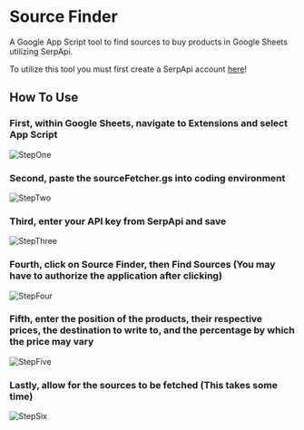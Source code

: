 # __Source Finder__
A Google App Script tool to find sources to buy products in Google Sheets utilizing SerpApi.  

To utilize this tool you must first create a SerpApi account [here](https://serpapi.com/)!
## __How To Use__
### First, within Google Sheets, navigate to Extensions and select App Script  

![StepOne](https://github.com/thomastrivino/Source-Finder/blob/main/ReadME-Images/step1.gif)  

### Second, paste the sourceFetcher.gs into coding environment  

![StepTwo](https://github.com/thomastrivino/Source-Finder/blob/main/ReadME-Images/step2.gif)  

### Third, enter your API key from SerpApi and save  

![StepThree](https://github.com/thomastrivino/Source-Finder/blob/main/ReadME-Images/step3.gif)  

### Fourth, click on Source Finder, then Find Sources (You may have to authorize the application after clicking)  

![StepFour](https://github.com/thomastrivino/Source-Finder/blob/main/ReadME-Images/step4.gif)  

### Fifth, enter the position of the products, their respective prices, the destination to write to, and the percentage by which the price may vary  

![StepFive](https://github.com/thomastrivino/Source-Finder/blob/main/ReadME-Images/step5.gif)  

### Lastly, allow for the sources to be fetched (This takes some time)  

![StepSix](https://github.com/thomastrivino/Source-Finder/blob/main/ReadME-Images/step6.gif)  
